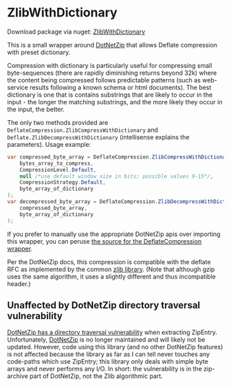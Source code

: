 ZlibWithDictionary
================

Download package via nuget: [ZlibWithDictionary](http://nuget.org/packages/ZlibWithDictionary/)


This is a small wrapper around [DotNetZip](https://github.com/haf/DotNetZip.Semverd) that allows Deflate compression with preset dictionary.

Compression with dictionary is particularly useful for compressing small byte-sequences (there are rapidly diminishing returns beyond 32k) where the content being compressed follows predictable patterns (such as web-service results following a known schema or html documents).  The best dictionary is one that is contains substrings that are likely to occur in the input - the longer the matching substrings, and the more likely they occur in the input, the better.

The only two methods provided are `DeflateCompression.ZlibCompressWithDictionary` and `Deflate.ZlibDecompressWithDictionary` (intellisense explains the parameters). Usage example:

```C#
var compressed_byte_array = DeflateCompression.ZlibCompressWithDictionary(
    bytes_array_to_compress, 
    CompressionLevel.Default, 
    null /*use default window size in bits; possible values 9-15*/, 
    CompressionStrategy.Default, 
    byte_array_of_dictionary
);
var decompressed_byte_array = DeflateCompression.ZlibDecompressWithDictionary(
    compressed_byte_array,
    byte_array_of_dictionary
);
```

If you prefer to manually use the appropriate DotNetZip apis over importing this wrapper, you can peruse [the source for the DeflateCompression wrapper](https://github.com/EamonNerbonne/ZlibWithDictionary/blob/master/ZlibWithDictionary/DeflateCompression.cs).

Per the DotNetZip docs, this compression is compatible with the deflate RFC as implemented by the common [zlib library](http://zlib.net).
(Note that although gzip uses the same algorithm, it uses a slightly different and thus incompatible header.)


Unaffected by DotNetZip directory traversal vulnerability
---

[DotNetZip has a directory traversal vulnerability](https://github.com/advisories/GHSA-xhg6-9j5j-w4vf) when extracting ZipEntry. Unfortunately, [DotNetZip](https://github.com/haf/DotNetZip.Semverd) is no longer maintained and will likely not be updated.  However, code using this library (and no other DotNetZip features) is not affected because the library as far as I can tell never touches any code-paths which use ZipEntry; this library only deals with simple byte arrays and never performs any I/O. In short: the vulnerability is in the zip-archive part of DotNetZip, not the Zlib algorithmic part.
